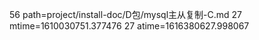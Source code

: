 56 path=project/install-doc/D包/mysql主从复制-C.md
27 mtime=1610030751.377476
27 atime=1616380627.998067

